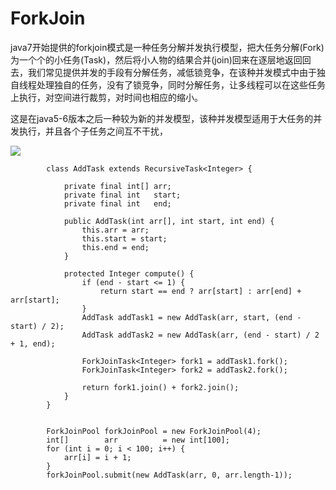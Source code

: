 

 ForkJoin
==

java7开始提供的forkjoin模式是一种任务分解并发执行模型，把大任务分解(Fork)为一个个的小任务(Task)，然后将小人物的结果合并(join)回来在逐层地返回回去，我们常见提供并发的手段有分解任务，减低锁竞争，在该种并发模式中由于独自线程处理独自的任务，没有了锁竞争，同时分解任务，让多线程可以在这些任务上执行，对空间进行裁剪，对时间也相应的缩小。

这是在java5-6版本之后一种较为新的并发模型，该种并发模型适用于大任务的并发执行，并且各个子任务之间互不干扰，


![](http://cdn2.infoqstatic.com/statics_s1_20160622-0236/resource/articles/fork-join-introduction/zh/resources/21.png)


```
		class AddTask extends RecursiveTask<Integer> {

			private final int[] arr;
			private final int   start;
			private final int   end;

			public AddTask(int arr[], int start, int end) {
				this.arr = arr;
				this.start = start;
				this.end = end;
			}

			protected Integer compute() {
				if (end - start <= 1) {
					return start == end ? arr[start] : arr[end] + arr[start];
				}
				AddTask addTask1 = new AddTask(arr, start, (end - start) / 2);
				AddTask addTask2 = new AddTask(arr, (end - start) / 2 + 1, end);

				ForkJoinTask<Integer> fork1 = addTask1.fork();
				ForkJoinTask<Integer> fork2 = addTask2.fork();

				return fork1.join() + fork2.join();
			}
		}


		ForkJoinPool forkJoinPool = new ForkJoinPool(4);
		int[]        arr          = new int[100];
		for (int i = 0; i < 100; i++) {
			arr[i] = i + 1;
		}
		forkJoinPool.submit(new AddTask(arr, 0, arr.length-1));

```


